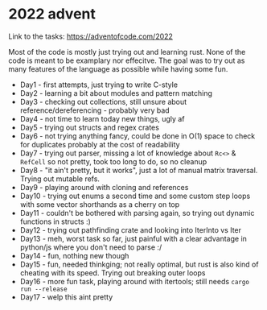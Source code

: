 # 2022 advent

Link to the tasks: https://adventofcode.com/2022

Most of the code is mostly just trying out and learning rust. None of the code is meant to be
examplary nor effecitve. The goal was to try out as many features of the language as possible
while having some fun.

* Day1 - first attempts, just trying to write C-style
* Day2 - learning a bit about modules and pattern matching
* Day3 - checking out collections, still unsure about reference/dereferencing - probably very bad
* Day4 - not time to learn today new things, ugly af
* Day5 - trying out structs and regex crates
* Day6 - not trying anything fancy, could be done in O(1) space to check for duplicates probably at the cost of readability
* Day7 - trying out parser, missing a lot of knowledge about `Rc<>` & `RefCell` so not pretty, took too long to do, so no cleanup
* Day8 - "it ain't pretty, but it works", just a lot of manual matrix traversal. Trying out mutable refs.
* Day9 - playing around with cloning and references
* Day10 - trying out enums a second time and some custom step loops with some vector shorthands as a cherry on top
* Day11 - couldn't be bothered with parsing again, so trying out dynamic functions in structs :)
* Day12 - trying out pathfinding crate and looking into IterInto vs Iter
* Day13 - meh, worst task so far, just painful with a clear advantage in python/js where you don't need to parse :/
* Day14 - fun, nothing new though
* Day15 - fun, needed thinkging; not really optimal, but rust is also kind of cheating with its speed. Trying out breaking outer loops
* Day16 - more fun task, playing around with itertools; still needs `cargo run --release`
* Day17 - welp this aint pretty
